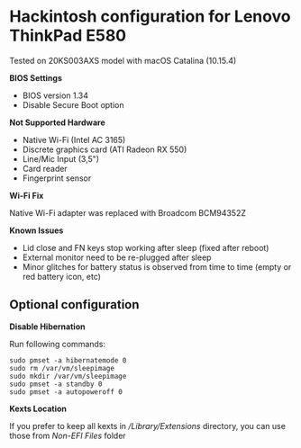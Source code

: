# Hackintosh configuration for Lenovo ThinkPad E580

Tested on 20KS003AXS model with macOS Catalina (10.15.4)

**BIOS Settings**
* BIOS version 1.34
* Disable Secure Boot option

**Not Supported Hardware**
* Native Wi-Fi (Intel AC 3165)
* Discrete graphics card (ATI Radeon RX 550)
* Line/Mic Input (3,5")
* Card reader
* Fingerprint sensor

**Wi-Fi Fix**

Native Wi-Fi adapter was replaced with Broadcom BCM94352Z

**Known Issues**
* Lid close and FN keys stop working after sleep (fixed after reboot)
* External monitor need to be re-plugged after sleep
* Minor glitches for battery status is observed from time to time (empty or red battery icon, etc)

## Optional configuration

**Disable Hibernation**

Run following commands:
```
sudo pmset -a hibernatemode 0
sudo rm /var/vm/sleepimage
sudo mkdir /var/vm/sleepimage
sudo pmset -a standby 0
sudo pmset -a autopoweroff 0
```

**Kexts Location**

If you prefer to keep all kexts in */Library/Extensions* directory, you can use those from *Non-EFI Files* folder
